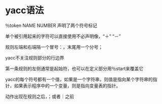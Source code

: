 # yacc语法

％token NAME NUMBER   声明了两个符号标记

单个被引用起来的字符可以直接使用不必声明像，“＋”  “－”

规则左端和右端隔一个冒号：，末尾用一个分号；

yacc不关注规则部分的行边界

第一条规则的左侧通常是起始符，也可以在定义部分用％start来覆盖它

yacc的每个符号都有一个值，如果是一个字符串，则值是指向某个字符串的指针，如果表示程序中的一个变量，则是指向变量表的指针。

动作出现在规则之后，；或者｜之前



